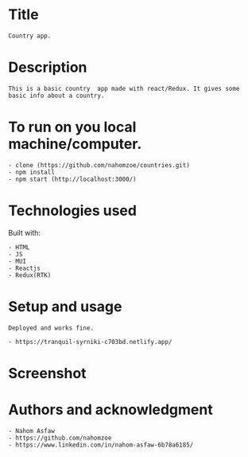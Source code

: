 # Title

    Country app.

# Description

    This is a basic country  app made with react/Redux. It gives some basic info about a country.

# To run on you local machine/computer.

    - clone (https://github.com/nahomzoe/countries.git)
    - npm install
    - npm start (http://localhost:3000/)

# Technologies used

Built with:

    - HTML
    - JS
    - MUI
    - Reactjs
    - Redux(RTK)

# Setup and usage

    Deployed and works fine.

    - https://tranquil-syrniki-c703bd.netlify.app/

# Screenshot

# Authors and acknowledgment

    - Nahom Asfaw
    - https://github.com/nahomzoe
    - https://www.linkedin.com/in/nahom-asfaw-6b78a6185/
